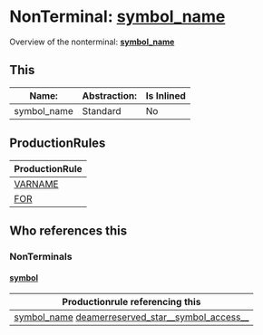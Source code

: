 # NonTerminal: **[symbol_name](./symbol_name.md)**

Overview of the nonterminal: **[symbol_name](./symbol_name.md)**



## This

| Name:                | Abstraction:    | Is Inlined |
| -------------------- | --------------- | ---------- |
| symbol_name | Standard | No |



## ProductionRules

| ProductionRule |
| ---- |
| [VARNAME](./../Lexicon/VARNAME.md)  |
| [FOR](./../Lexicon/FOR.md)  |




## Who references this

### NonTerminals


#### [symbol](./../Grammar/symbol.md)

| Productionrule referencing this                      |
| ---------------------------------------------------- |
| [symbol_name](./symbol_name.md) [deamerreserved_star__symbol_access__](./deamerreserved_star__symbol_access__.md)  |



